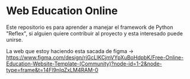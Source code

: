 # Web Education Online 
Este repositorio es para aprender a manejar el framework de Python "Reflex", 
si alguien quiere contribuir al proyecto y esta interesado puede unirse.

La web que estoy haciendo esta sacada de figma -> https://www.figma.com/design/rjGcLlKCjmVYpXuBoHdpbK/Free-Online-Education-Website-Template-(Community)?node-id=1-2&node-type=frame&t=14Fl9nIqZxLM4RAM-0

